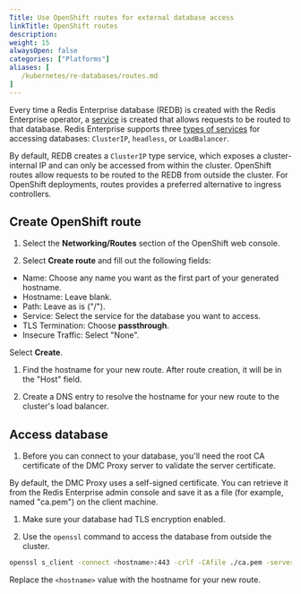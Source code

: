```yaml
---
Title: Use OpenShift routes for external database access
linkTitle: OpenShift routes
description:  
weight: 15
alwaysOpen: false
categories: ["Platforms"]
aliases: [
   /kubernetes/re-databases/routes.md 
]
---
```


Every time a Redis Enterprise database (REDB) is created with the Redis Enterprise operator, a [service](https://kubernetes.io/docs/concepts/services-networking/service/) is created that allows requests to be routed to that database. Redis Enterprise supports three [types of services](https://kubernetes.io/docs/concepts/services-networking/service/#publishing-services-service-types) for accessing databases: `ClusterIP`, `headless`, or `LoadBalancer`.

By default, REDB creates a `ClusterIP` type service, which exposes a cluster-internal IP and can only be accessed from within the cluster. OpenShift routes allow requests to be routed to the REDB from outside the cluster. For OpenShift deployments, routes provides a preferred alternative to ingress controllers.

## Create OpenShift route

1. Select the **Networking/Routes** section of the OpenShift web console.

1. Select **Create route** and fill out the following fields:

  - Name: Choose any name you want as the first part of your generated hostname.
  - Hostname: Leave blank.
  - Path: Leave as is ("/").
  - Service: Select the service for the database you want to access.
  - TLS Termination: Choose **passthrough**.
  - Insecure Traffic: Select "None".

  Select **Create**.

1. Find the hostname for your new route. After route creation, it will be in the "Host" field.

1. Create a DNS entry to resolve the hostname for your new route to the cluster's load balancer.

## Access database

1. Before you can connect to your database, you'll need the root CA certificate of the DMC Proxy server to validate the server certificate.

By default, the DMC Proxy uses a self-signed certificate.  You can retrieve it from the Redis Enterprise admin console and save it as a file (for example, named "ca.pem") on the client machine.

1. Make sure your database had TLS encryption enabled.

1. Use the `openssl` command to access the database from outside the cluster.

  ```sh
  openssl s_client -connect <hostname>:443 -crlf -CAfile ./ca.pem -servername <hostname>
  ```

  Replace the `<hostname>` value with the hostname for your new route.